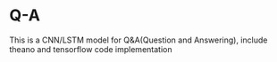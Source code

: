 # Q-A

This is a CNN/LSTM model for Q&A(Question and Answering), include theano and tensorflow code implementation

